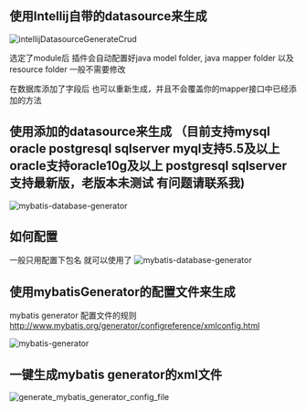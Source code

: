 ## 使用Intellij自带的datasource来生成

![intellijDatasourceGenerateCrud](https://raw.githubusercontent.com/gejun123456/MyBatisCodeHelper-Pro/master/screenshots/IntellijGenerateCrud.gif)

选定了module后 插件会自动配置好java model folder, java mapper folder 以及 resource folder 一般不需要修改

在数据库添加了字段后 也可以重新生成，并且不会覆盖你的mapper接口中已经添加的方法

## 使用添加的datasource来生成 （目前支持mysql oracle postgresql sqlserver  myql支持5.5及以上  oracle支持oracle10g及以上 postgresql sqlserver支持最新版，老版本未测试 有问题请联系我) 

![mybatis-database-generator](https://raw.githubusercontent.com/gejun123456/MyBatisCodeHelper-Pro/master/screenshots/configDatabaseToUseMybatisGenerator.gif)

## 如何配置

一般只用配置下包名 就可以使用了
![mybatis-database-generator](https://raw.githubusercontent.com/gejun123456/MyBatisCodeHelper-Pro/master/screenshots/DatabaseGenerateSetting.png)

## 使用mybatisGenerator的配置文件来生成

 mybatis generator 配置文件的规则   
  http://www.mybatis.org/generator/configreference/xmlconfig.html

![mybatis-generator](https://raw.githubusercontent.com/gejun123456/MyBatisCodeHelper-Pro/master/screenshots/2017_08_06_mybatis_generator.gif)

## 一键生成mybatis generator的xml文件

![generate_mybatis_generator_config_file](https://raw.githubusercontent.com/gejun123456/MyBatisCodeHelper-Pro/master/screenshots/generate_mybatis_generator_config_file.gif)
